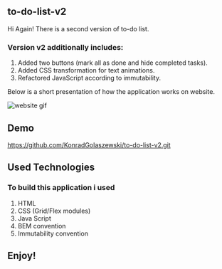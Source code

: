 ## to-do-list-v2

Hi Again!
There is a second version of to-do list.

### Version v2 additionally includes:

1.  Added two buttons (mark all as done and hide completed tasks).
2.  Added CSS transformation for text animations.
3.  Refactored JavaScript according to immutability.

Below is a short presentation of how the application works on website.

![website gif](https://github.com/KonradGolaszewski/to-do-list-v2/blob/master/images/demo-to-do-list-v2.gif?raw=true)

## Demo

https://github.com/KonradGolaszewski/to-do-list-v2.git

## Used Technologies

### To build this application i used
1.  HTML
2.  CSS (Grid/Flex modules)
3.  Java Script
4.  BEM convention
5.  Immutability convention

## Enjoy!
